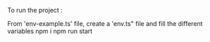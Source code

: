 To run the project :

From 'env-example.ts' file, create a 'env.ts" file and fill the different variables
npm i
npm run start
